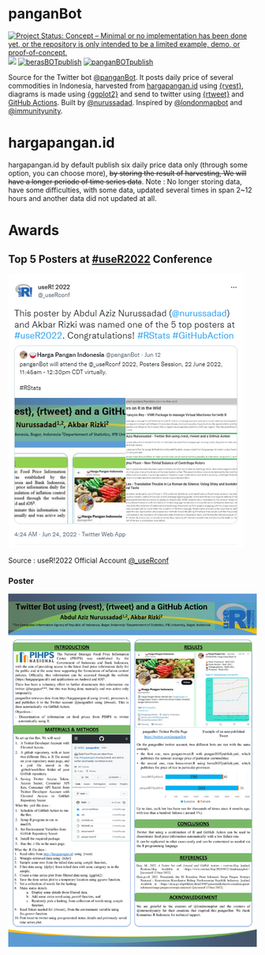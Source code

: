 # panganBot

[![Project Status: Concept – Minimal or no implementation has been done
yet, or the repository is only intended to be a limited example, demo,
or
proof-of-concept.](https://www.repostatus.org/badges/latest/concept.svg)](https://www.repostatus.org/#concept)
[![](https://img.shields.io/badge/Twitter-@panganBot-white?style=flat&labelColor=blue&logo=Twitter&logoColor=white)](https://twitter.com/panganBot)
[![berasBOTpublish](https://github.com/Nr5D/panganBot/actions/workflows/berasBOTpublish.yml/badge.svg)](https://github.com/Nr5D/panganBot/actions/workflows/berasBOTpublish.yml)
[![panganBOTpublish](https://github.com/Nr5D/panganBot/actions/workflows/panganBOTpublish.yml/badge.svg)](https://github.com/Nr5D/panganBot/actions/workflows/panganBOTpublish.yml)

Source for the Twitter bot [@panganBot](https://www.twitter.com/panganBot). It posts daily price of several commodities in Indonesia, harvested from [hargapangan.id](http://hargapangan.id/) using [{rvest}](https://rvest.tidyverse.org/), diagrams is made using [{ggplot2}](https://ggplot2.tidyverse.org/) and send to twitter using [{rtweet}](https://docs.ropensci.org/rtweet/) and [GitHub Actions](https://docs.github.com/en/actions). Built by [@nurussadad](https://twitter.com/nurussadad). Inspired by [@londonmapbot](https://www.twitter.com/londonmapbot) and [@immunityunity](https://www.twitter.com/immunityunity).


# hargapangan.id

hargapangan.id by default publish six daily price data only (through some option, you can choose more), ~~by storing the result of harvesting, We will have a longer periode of time series data~~.  Note : No longer storing data, have some difficulties, with some data, updated several times in span 2~12 hours and another data did not updated at all.

# Awards
## Top 5 Posters at [#useR2022](https://twitter.com/hashtag/useR2022) Conference

![alt text](https://github.com/Nr5D/panganBot/blob/main/old/Top5.png?raw=true)

Source : useR!2022 Official Account [@_useRconf](https://twitter.com/_useRconf/status/1540083512190984192)

### Poster
![Poster](https://github.com/Nr5D/panganBot/blob/main/old/PosterPresentation-Twitter%20Bot%20using%20rvest%20rtweet%20and%20a%20GitHub%20Action.png?raw=true)
